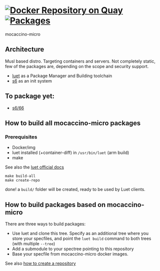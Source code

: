 # [![Docker Repository on Quay](https://quay.io/repository/mocaccino/micro/status "Docker Repository on Quay")](https://quay.io/repository/mocaccino/micro) [![Packages](https://packages.mocaccino.org/badge/mocaccino-micro "List of packages")](https://packages.mocaccino.org/mocaccino-micro)

mocaccino-micro

## Architecture

Musl based distro. Targeting containers and servers. Not completely static, few of the packages are, depending on the scope and security support.

- [luet](https://github.com/mudler/luet) as a Package Manager and Building toolchain
- [s6](http://skarnet.org/software/s6/) as an init system

## To package yet:
- [s6/66](https://framagit.org/Obarun/66/-/tree/master)

## How to build all mocaccino-micro packages

### Prerequisites

- Docker/img
- luet installed (+container-diff) in `/usr/bin/luet` (arm build)
- make

See also the [luet official docs](https://luet-lab.github.io/docs/docs/getting-started/#setup)

    make build-all
    make create-repo

done! a `build/` folder will be created, ready to be used by Luet clients.

## How to build packages based on mocaccino-micro

There are three ways to build packages:
- Use luet and clone this tree. Specify as an additional tree where you store your specfiles, and point the `luet build` command to both trees (with multiple ```--tree```)
- Add a submodule to your spectree pointing to this repository
- Base your specfile from mocaccino-micro docker images.

See also [how to create a repository](https://luet-lab.github.io/docs/docs/overview/repositories/#example)
